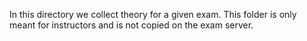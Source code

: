 
In this directory we collect theory for a given exam. This folder is only meant for instructors and is not copied on
the exam server.
